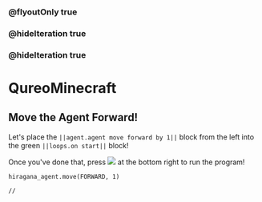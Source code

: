 ### @flyoutOnly true
### @hideIteration true
### @hideIteration true
# QureoMinecraft

## Move the Agent Forward!

Let's place the ``||agent.agent move forward by 1||`` block from the left into the green ``||loops.on start||``  block!

Once you've done that, press  ![](https://raw.githubusercontent.com/camp-minecraft/TechkidsCampTutorial/master/images/playbutton.png) at the bottom right to run the program!

```ghost
hiragana_agent.move(FORWARD, 1)
```

```template
//
```